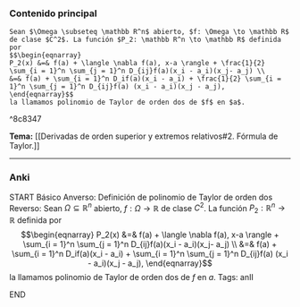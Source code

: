 ### Contenido principal

```ad-Formal
Sean $\Omega \subseteq \mathbb R^n$ abierto, $f: \Omega \to \mathbb R$ de clase $C^2$. La función $P_2: \mathbb R^n \to \mathbb R$ definida por
$$\begin{eqnarray}
P_2(x) &=& f(a) + \langle \nabla f(a), x-a \rangle + \frac{1}{2} \sum_{i = 1}^n \sum_{j = 1}^n D_{ij}f(a)(x_i - a_i)(x_j- a_j) \\
&=& f(a) + \sum_{i = 1}^n D_if(a)(x_i - a_i) + \frac{1}{2} \sum_{i = 1}^n \sum_{j = 1}^n D_{ij}f(a) (x_i - a_i)(x_j - a_j),
\end{eqnarray}$$
la llamamos polinomio de Taylor de orden dos de $f$ en $a$.
```

^8c8347

**Tema:** [[Derivadas de orden superior y extremos relativos#2. Fórmula de Taylor.]]

---
### Anki

START
Básico
Anverso: Definición de polinomio de Taylor de orden dos
Reverso: Sean $\Omega \subseteq \mathbb R^n$ abierto, $f: \Omega \to \mathbb R$ de clase $C^2$. La función $P_2: \mathbb R^n \to \mathbb R$ definida por
$$\begin{eqnarray}
P_2(x) &=& f(a) + \langle \nabla f(a), x-a \rangle + \sum_{i = 1}^n \sum_{j = 1}^n D_{ij}f(a)(x_i - a_i)(x_j- a_j) \\
&=& f(a) + \sum_{i = 1}^n D_if(a)(x_i - a_i) + \sum_{i = 1}^n \sum_{j = 1}^n D_{ij}f(a) (x_i - a_i)(x_j - a_j),
\end{eqnarray}$$
la llamamos polinomio de Taylor de orden dos de $f$ en $a$.
Tags: anII
<!--ID: 1730228001571-->
END
